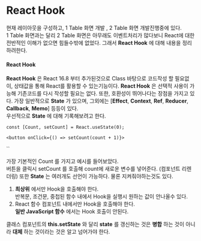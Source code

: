 # React Hook

현재 레이아웃을 구성하고, 1 Table 화면 개발 , 2 Table 화면 개발진행중에 있다.\
1 Table 화면과는 달리 2 Table 화면은 아무래도 이벤트처리가 많다보니 React에 대한 전반적인 이해가 없으면 힘들수밖에 없었다. 그래서 **React Hook** 에 대해 내용을 정리하려한다.

#### React Hook

**React Hook** 은 React 16.8 부터 추가된것으로 Class 바탕으로 코드작성 할 필요없이, 상태값을 통해 React를 활용할 수 있는기능이다. **React Hook** 은 선택적 사용이 가능해 기존코드를 다시 작성할 필요는 없다. 또한, 호환성이 뛰어나다는 장점을 가지고 있다. 가장 일반적으로 **State** 가 있으며, 그외에는 \[**Effect**, **Context**, **Ref**, **Reducer**, **Callback**, **Memo**] 등등이 있다.\
우선적으로 **State** 에 대해 기록해보려고 한다.



`const [Count, setCount] = React.useState(0);`&#x20;

`<button onClick={() => setCount(count + 1)}>`

``

가장 기본적인 Count 를 가지고 예시를 들어보았다.\
버튼을 클릭시 setCount 를 호출해 count에 새로운 변수를 넣어준다. (컴포넌트 리렌더링) 또한 **State** 는 여러개도 선언이 가능하다. 물론 지켜줘야하는것도 있다.

1. **최상위** 에서만 Hook을 호출해야 한다.\
   반복문, 조건문, 중첩된 함수 내에서 Hook을 실행시 원하는 값이 안나올수 있다.
2. React 함수 컴포넌트 내에서만 Hook을 호출해야 한다.\
   **일반 JavaScript 함수** 에서는 Hook 호출이 안된다.

클래스 컴포넌트의 **this.setState** 와 달리 **state** 를 갱신하는 것은 **병합** 하는 것이 아니라 **대체** 하는 것이라는 것은 알고 넘어가야 한다.

